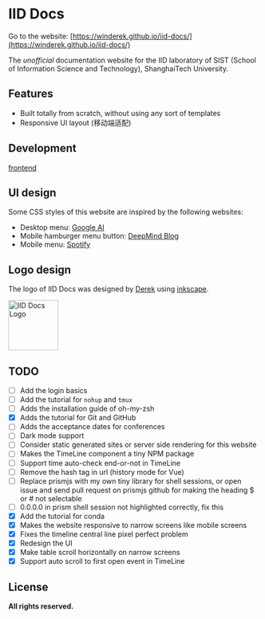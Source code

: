 # IID Docs

Go to the website: [https://winderek.github.io/iid-docs/](https://winderek.github.io/iid-docs/)

The _unofficial_ documentation website for the IID laboratory of SIST (School of Information Science and Technology), ShanghaiTech University.

## Features

- Built totally from scratch, without using any sort of templates
- Responsive UI layout (移动端适配)

## Development

[frontend](frontend)

## UI design

Some CSS styles of this website are inspired by the following websites:
- Desktop menu: [Google AI](https://ai.google/)
- Mobile hamburger menu button: [DeepMind Blog](https://deepmind.com/blog)
- Mobile menu: [Spotify](https://www.spotify.com/us/)

## Logo design

The logo of IID Docs was designed by [Derek](https://github.com/WinDerek) using [inkscape](https://inkscape.org/).

<img src="./logo/iid2019_logo.svg" width="100" alt="IID Docs Logo" />

## TODO

- [ ] Add the login basics
- [ ] Add the tutorial for `nohup` and `tmux`
- [ ] Adds the installation guide of oh-my-zsh
- [x] Adds the tutorial for Git and GitHub
- [ ] Adds the acceptance dates for conferences
- [ ] Dark mode support
- [ ] Consider static generated sites or server side rendering for this website
- [ ] Makes the TimeLine component a tiny NPM package
- [ ] Support time auto-check end-or-not in TimeLine
- [ ] Remove the hash tag in url (history mode for Vue)
- [ ] Replace prismjs with my own tiny library for shell sessions, or open issue and send pull request on prismjs github for making the heading $ or # not selectable
- [ ] 0.0.0.0 in prism shell session not highlighted correctly, fix this
- [x] Add the tutorial for conda
- [x] Makes the website responsive to narrow screens like mobile screens
- [x] Fixes the timeline central line pixel perfect problem
- [x] Redesign the UI
- [x] Make table scroll horizontally on narrow screens
- [x] Support auto scroll to first open event in TimeLine

## License

**All rights reserved.**
